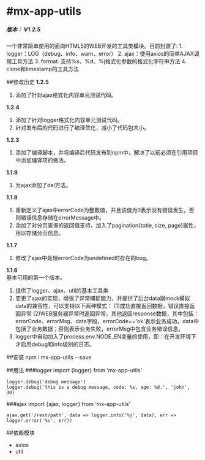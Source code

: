 #mx-app-utils
====
<h5>版本： V1.2.5</h5>
一个非常简单使用的面向HTML5的WEB开发的工具类模块。目前封装了:
1. logger：LOG（debug、info、warn、error）
2. ajax：使用axios的简单AJAX调用工具方法
3. format: 支持%s、%d、%j格式化参数的格式化字符串方法
4. clone和timestamp的工具方法

##修改历史
**1.2.5**<br>
1. 添加了针对ajax格式化内容单元测试代码。

**1.2.4**<br>
1. 添加了针对logger格式化内容单元测试代码。
2. 针对发布后的代码进行了编译优化，减小了代码包大小。

**1.2.3**<br>
1. 添加了编译脚本，并将编译后代码发布到npm中，解决了以前必须在引用项目中添加编译项的做法。

**1.1.9**<br>
1. 为ajax添加了del方法。

**1.1.8**<br>
1. 重新定义了ajax中errorCode为整数值，并且该值为0表示没有错误发生，否则错误信息存储在errorMessage中。
2. 添加了对分页查询的返回值支持，加入了pagination{totle, size, page}属性，用以存储分页信息。

**1.1.7**<br>
1. 修改了ajax中处理errorCode为undefined时存在的bug。

**1.1.6**<br>
基本可用的第一个版本。
1. 提供了logger、ajax、util的基本工具类
2. 变更了ajax的实现，增强了异常捕捉能力，并提供了后台data跟mock模拟data的兼容性，可以支持以下两种模式：
(1)成功直接返回数据，错误直接返回异常
(2)WEB服务器异常时返回异常，其他返回response数据，其中包括：errorCode、errorMsg、data字段，errorCode=='ok'表示业务成功，data中包括了业务数据；否则表示业务失败，errorMsg中包含业务错误信息。
3. logger中自动加入了process.env.NODE_EN变量的使用，即：在开发环境下才启用debug和info级别的日志。

##安装
    npm i mx-app-utils --save

##用法
###logger
    import {logger} from ‘mx-app-utils'
    
    logger.debug('debug message')
    logger.debug('this is a debug message, code: %s, age: %d.', 'john', 30)
###ajax
    import {ajax, logger} from ‘mx-app-utils'
    
    ajax.get('/rest/path', data => logger.info('%j', data), err => logger.error('%s', err))

##依赖模块
- axios
- util
